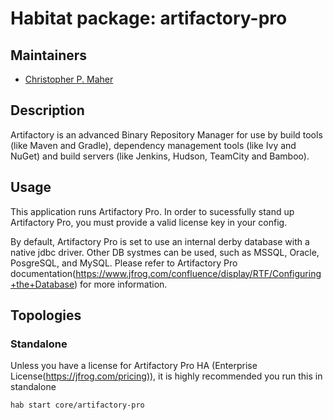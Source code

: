 # Habitat package: artifactory-pro

## Maintainers
* [Christopher P. Maher](https://github.com/defilan)

## Description

Artifactory is an advanced Binary Repository Manager for use by build tools (like Maven and Gradle), dependency management tools (like Ivy and NuGet) and build servers (like Jenkins, Hudson, TeamCity and Bamboo).

## Usage

This application runs Artifactory Pro. In order to sucessfully stand up Artifactory Pro, you must provide a valid
license key in your config.

By default, Artifactory Pro is set to use an internal derby database with a native jdbc driver. Other DB systmes can be
used, such as MSSQL, Oracle, PosgreSQL, and MySQL. Please refer to Artifactory Pro documentation(https://www.jfrog.com/confluence/display/RTF/Configuring+the+Database) for more information.

## Topologies

### Standalone
Unless you have a license for Artifactory Pro HA (Enterprise License(https://jfrog.com/pricing)), it is highly
recommended you run this in standalone
```text
hab start core/artifactory-pro
```
